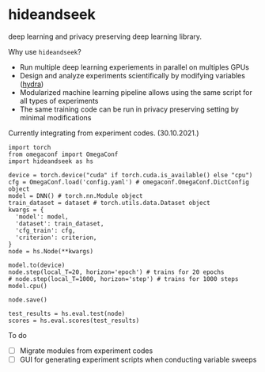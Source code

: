 # hideandseek
deep learning and privacy preserving deep learning library.

Why use `hideandseek`?

- Run multiple deep learning experiements in parallel on multiples GPUs
- Design and analyze experiments scientifically by modifying variables ([hydra](https://hydra.cc/docs/intro/))
- Modularized machine learning pipeline allows using the same script for all types of experiments
- The same training code can be run in privacy preserving setting by minimal modifications

Currently integrating from experiment codes. (30.10.2021.)

    import torch
    from omegaconf import OmegaConf
    import hideandseek as hs

    device = torch.device("cuda" if torch.cuda.is_available() else "cpu")
    cfg = OmegaConf.load('config.yaml') # omegaconf.OmegaConf.DictConfig object
    model = DNN() # torch.nn.Module object
    train_dataset = dataset # torch.utils.data.Dataset object
    kwargs = {
      'model': model,
      'dataset': train_dataset,
      'cfg_train': cfg,
      'criterion': criterion,
    }
    node = hs.Node(**kwargs)

    model.to(device)
    node.step(local_T=20, horizon='epoch') # trains for 20 epochs
    # node.step(local_T=1000, horizon='step') # trains for 1000 steps
    model.cpu()

    node.save()

    test_results = hs.eval.test(node)
    scores = hs.eval.scores(test_results)


To do
- [ ] Migrate modules from experiment codes
- [ ] GUI for generating experiment scripts when conducting variable sweeps
